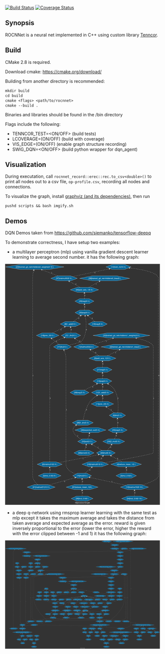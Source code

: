 [![Build Status](https://travis-ci.org/mingkaic/rocnnet.svg?branch=master)](https://travis-ci.org/mingkaic/rocnnet)
[![Coverage Status](https://coveralls.io/repos/github/mingkaic/rocnnet/badge.svg?branch=master)](https://coveralls.io/github/mingkaic/rocnnet?branch=master)

## Synopsis

ROCNNet is a neural net implemented in C++ using custom library [Tenncor](https://github.com/mingkaic/rocnnet/blob/master/tenncor/README.md).

## Build

CMake 2.8 is required.

Download cmake: https://cmake.org/download/

Building from another directory is recommended:

    mkdir build 
    cd build
    cmake <flags> <path/to/rocnnet>
    cmake --build .

Binaries and libraries should be found in the /bin directory

Flags include the following:

- TENNCOR_TEST=<ON/OFF> (build tests)
- LCOVERAGE=(ON/OFF) (build with coverage)
- VIS_EDGE=(ON/OFF) (enable graph structure recording)
- SWIG_DQN=<ON/OFF> (build python wrapper for dqn_agent)

## Visualization

During executation, call `rocnnet_record::erec::rec.to_csv<double>()` to print all nodes out to a csv file, `op-profile.csv`,
recording all nodes and connections.

To visualize the graph, install [graphviz (and its dependencies)](https://pygraphviz.github.io/documentation/pygraphviz-1.3rc1/install.html),
then run 

    pushd scripts && bash imgify.sh
    
## Demos

DQN Demos taken from https://github.com/siemanko/tensorflow-deepq

To demonstrate correctness, I have setup two examples:

- a multilayer perceptron (mlp) using vanilla gradient descent learner learning to average second number.
it has the following graph:

![alt tag](https://github.com/mingkaic/rocnnet/blob/master/imgs/gd_graph.png)

- a deep q-network using rmsprop learner learning with the same test as mlp except it takes the maximum average and takes the distance 
from taken average and expected average as the error. reward is given inversely proportional to the error (lower the error, 
higher the reward with the error clipped between -1 and 1)
it has the following graph:

![alt tag](https://github.com/mingkaic/rocnnet/blob/master/imgs/dqn_graph.png)
